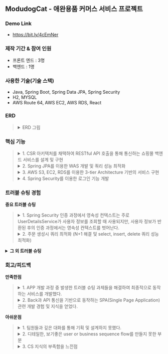 ## ModudogCat - 애완용품 커머스 서비스 프로젝트

### Demo Link
+ https://bit.ly/4cEmNer

### 제작 기간 & 참여 인원
+ 프론트 엔드 : 3명 
+ 백엔드 : 1명

### 사용한 기술(기술 스택)
+ Java, Spring Boot, Spring Data JPA, Spring Security
+ H2, MYSQL
+ AWS Route 64, AWS EC2, AWS RDS, React

### ERD
<blockquote>
<details>
  <summary>ERD 그림</summary>
  <p>
    <img src="https://github.com/steadykyu/modudogcat_refactoring/blob/main/sampleImage/ERD.png" alt="AWS 아키텍처">
  </p>
</details>
</blockquote>

### 핵심 기능
<blockquote>
<details>
  <summary>1. CSR 아키텍처를 채택하여 RESTful API 호출을 통해 통신하는 쇼핑몰 백엔드 서비스를 설계 및 구현</summary>
  <p> 
    <img src="https://github.com/steadykyu/modudogcat_refactoring/blob/main/sampleImage/studySample/csr.png" alt="CSR 아키텍처">
  </p>
  <p>
    대부분의 도메인들은 RESTful 설계에 따라 <a href = "https://github.com/steadykyu/modudogcat_refactoring/blob/1ef06b737589db917ec4ff77ddb10bbda566d15d/src/main/java/com/k5/modudogcat/domain/product/controller/ProductController.java#L28-L65">
    Product Controller</a> 의 URL 형식에 맞추어 CRUD의 구현을 나타냅니다.
  </p>
  <p>
    다만 회원 도메인의 경우 로그인시 JWT 토큰을 이용해 개별 회원 리소스를 유추해낼 수 있고 회원의 PK를 보여주지 않는게 보안적으로 좋다고 생각했습니다. 그러므로 <a href = "https://github.com/steadykyu/modudogcat_refactoring/blob/1ef06b737589db917ec4ff77ddb10bbda566d15d/src/main/java/com/k5/modudogcat/domain/user/controller/UserController.java#L32-L75">
    회원 Controller</a> 의 URL로 CRUD를 구현했습니다.
  </p>

 ---
 
</details>

<details> 
  <summary>2. Spring JPA를 이용한 WAS 개발 및 쿼리 성능 최적화</summary>
  <p>
   <img src="https://github.com/steadykyu/modudogcat_refactoring/blob/main/sampleImage/studySample/JPA_architecture.png" alt="JPA 아키텍처">
  </p>
  <p>
    기본적으로 성능최적화를 위해 모든 Entity는 지연로딩으로 설정하는 방향으로 구현했습니다.        </p>
  <p>
    또한 Hibernate를 기반으로 만들어진 Spring JPA를 통해 ORM 프레임워크를 구현했습니다. 대부분의 기능은 Spring Data JPA의 쿼리메소드를 이용하여 쿼리를 매핑하여 실행시키도록 구현했습니다.
  <p>
    <strong>1) single select Paging query:</strong> 1:N의 Order와 OrderProduct를 사용하는 페이징 기능 과정 N+1 문제가 발생했었습니다. 해당 문제를 해결하고, 대용량 주문 또는 상품을 조회하더라도 시스템 장애가 발생하지 않도록 Batch Processing을 구현했습니다. 
  </p>
  <p>
     <a href = https://github.com/steadykyu/modudogcat_refactoring/blob/cb9746bb7f0c301a038000eb4ce9e100cc6fbbee/src/main/java/com/k5/modudogcat/domain/order/entity/Order.java#L40-L42>Order의 OrderProduct엔티티</a> 는 페이징 크기에 맞게 12개의 배치로 지정해 두었습니다.
  <p>
  <p>
    Order:OrderProduct 그리고 OrderProduct:Product는 1:N, N:1 이므로 <a href = https://github.com/steadykyu/modudogcat_refactoring/blob/cb9746bb7f0c301a038000eb4ce9e100cc6fbbee/src/main/java/com/k5/modudogcat/domain/product/entity/Product.java#L17-L23>Product 엔티티</a> 또한 배치를 지정했습니다. 
  </p>  
    <strong>2) bulk delete query:</strong> Order 생성시, User가 가진 장바구니는 비워져야합니다. 장바구니는 임시데이터이므로, 크지 않다고 생각했기에 bulk 연산으로 한번에 제거했습니다.
  </p>
  <p>
    <a href = https://github.com/steadykyu/modudogcat_refactoring/blob/cb9746bb7f0c301a038000eb4ce9e100cc6fbbee/src/main/java/com/k5/modudogcat/domain/cart/repository/CartProductRepository.java#L18-L20> CartProductRepository</a> 에서 JPQL Query를 직접 생성하여 DB에 실행시킨 후, 영속성 컨텍스트를 초기화시켰습니다.
  </p>
  <p>
    <strong>3) single select fetch join query:</strong> 모든 엔티티들은 기본적으로 지연로딩을 통해 연관관계를 맺고 있습니다. 하지만 로그인 기능을 위해 User Entity를 사용할때, Role 권한이 필요합니다. 이를 위해 명시적으로 즉시 로딩 될수 있도록 <a href = https://github.com/steadykyu/modudogcat_refactoring/blob/cb9746bb7f0c301a038000eb4ce9e100cc6fbbee/src/main/java/com/k5/modudogcat/domain/user/repository/UserRepository.java#L14-L15>UserRepository</a> 와 같이 fetch join을 사용했습니다.
  </p>
  <p>
    <strong> 4) Batch insert query:</strong> JPA의 Hibernate는 기본적으로 single insert query로 데이터를 삽입합니다. 그러므로 만약 대용량 데이터이고 1:N 관계일때는 N+1개의 insert문을 사용해야하고 이는 성능상 좋지 않을 것이라 생각되었습니다.
  </p>
  <p>
    기존 엔티티 생성전략인 GenerationType.IDENTITY 을 유지하고, Batch Process를 구현하기 위해 <a href=https://github.com/steadykyu/modudogcat_refactoring/blob/cb9746bb7f0c301a038000eb4ce9e100cc6fbbee/src/main/java/com/k5/modudogcat/domain/order/repository/OrderProductRepositoryCustomImpl.java#L18-L45>OrderProductRepositoryCustomImpl</a> Spring Data JPA를 확장시키고, JDBC Template을 사용했습니다. 
  </p>

 ---
 
</details>

<details>
  <summary>3. AWS S3, EC2, RDS를 이용한 3-tier Architecture 기반의 서비스 구현</summary>
  <p>
    <img src="https://github.com/steadykyu/modudogcat_refactoring/blob/main/sampleImage/studySample/aws_architecture.png" alt="AWS 아키텍처">
  </p>

 ---
 
</details>

<details>
  <summary>4. Spring Security를 이용한 로그인 기능 개발</summary>

---

</details>

</blockquote>

### 트러블 슈팅 경험
**중요 트러블 슈팅** </br>
<blockquote>
<details>
 <summary>1. Spring Security 인증 과정에서 영속성 컨텍스트는 주로 UserDetailsService가 사용자 정보를 조회할 때 사용되지만, 사용자 정보가 반환된 후의 인증 과정에서는 영속성 컨텍스트를 벗어난다.</summary> <br>
	
 <strong>이슈 정의</strong>
 
 <blockquote>
 회원(USER)의 조회 쿼리에서 ROLE 정보가 조회되지 않게 하고 싶었다. 그래서 권한 정보(Role)을 Lazy Loading으로 설정했는데, 로그인 기능에서LazyinitializationException 이 발생한다.
 </blockquote>
 
 <strong>사실 수집</strong>

 <blockquote>
 <details>
 <summary>User 엔티티</summary>
 
```java
package com.k5.modudogcat.domain.user.entity;

@Entity(name = "user_table")
@AllArgsConstructor
@NoArgsConstructor
@Setter
@Getter
public class User extends Auditable {
    @Id
    @GeneratedValue(strategy = GenerationType.IDENTITY)
    private Long userId;
    ...
    @ElementCollection(fetch = FetchType.EAGER) // 로그인을 위해 Eager
    private List<String> roles = new ArrayList<>();
    	 
 ```
User 와 Role 엔티티는 1:N의 관계이다. 따로 엔티티 전용 클래스를 생성하지 않고 위처럼     @ElementCollection 애노테이션을 활용하였다.
 </details>
 
 <details>
 <summary>로그인 기능시 에러 로그</summary>

 ```java
org.hibernate.LazyInitializationException: failed to lazily initialize a collection of role: com.k5.modudogcat.domain.user.entity.User.roles, could not initialize proxy - no Session
	at org.hibernate.collection.internal.AbstractPersistentCollection.throwLazyInitializationException(AbstractPersistentCollection.java:614) ~[hibernate-core-5.6.15.Final.jar:5.6.15.Final]
	at org.hibernate.collection.internal.AbstractPersistentCollection.withTemporarySessionIfNeeded(AbstractPersistentCollection.java:218) ~[hibernate-core-5.6.15.Final.jar:5.6.15.Final]
	at org.hibernate.collection.internal.AbstractPersistentCollection.initialize(AbstractPersistentCollection.java:591) ~[hibernate-core-5.6.15.Final.jar:5.6.15.Final]
	at org.hibernate.collection.internal.AbstractPersistentCollection.read(AbstractPersistentCollection.java:149) ~[hibernate-core-5.6.15.Final.jar:5.6.15.Final]
	at org.hibernate.collection.internal.PersistentBag.iterator(PersistentBag.java:387) ~[hibernate-core-5.6.15.Final.jar:5.6.15.Final]
	at java.base/java.util.Spliterators$IteratorSpliterator.estimateSize(Spliterators.java:1821) ~[na:na]
	at java.base/java.util.Spliterator.getExactSizeIfKnown(Spliterator.java:408) ~[na:na]
	at java.base/java.util.stream.AbstractPipeline.copyInto(AbstractPipeline.java:483) ~[na:na]
	at java.base/java.util.stream.AbstractPipeline.wrapAndCopyInto(AbstractPipeline.java:474) ~[na:na]
	at java.base/java.util.stream.ReduceOps$ReduceOp.evaluateSequential(ReduceOps.java:913) ~[na:na]
	at java.base/java.util.stream.AbstractPipeline.evaluate(AbstractPipeline.java:234) ~[na:na]
	at java.base/java.util.stream.ReferencePipeline.collect(ReferencePipeline.java:578) ~[na:na]
	at com.k5.modudogcat.security.util.CustomAuthorityUtils.createAuthorities(CustomAuthorityUtils.java:26) ~[main/:na]
	at com.k5.modudogcat.security.userdetails.UserDetailsServiceImpl$UserDetailsImpl.getAuthorities(UserDetailsServiceImpl.java:41) ~[main/:na]
 ```
 </details>
</blockquote>

 <strong>원인 추론</strong>
 <blockquote>
 <details>
	 <summary>UserDetailService 와 UserDetail은 영속성 컨테이너의 범위에 속하지 않을 수 있다.</summary>

`UserDetailsService`

```java
@RequiredArgsConstructor
@Component
public class UserDetailsServiceImpl implements UserDetailsService {
    private final UserService userService;
    private final CustomAuthorityUtils customAuthorityUtils;
    
    @Override
    public UserDetails loadUserByUsername(String username) throws UsernameNotFoundException {
        User verifiedUserByLoginId = userService.findVerifiedUserByLoginId(username);

        return new UserDetailsImpl(verifiedUserByLoginId);
    }
```
`UserDetailsService`는 User엔티티의 정보를 받아온 후, 검증에 사용될 `UserDetails` 를 생성하기 위한 인터페이스이다.

위 과정은`UserDetailsServiceImpl.loadUserByUsername()` 구현체의 메서드를 통해 일어나며, 

생성된 `UserDetailsImpl` 는 Security framework에 따라 로그인 기능을 동작하는 과정에서 User 정보와 권한 정보(Role) 를 사용한다.

현재까지 생성된 `UserDetailsImpl`에 User의 정보가 들어가는데 이때 권한 정보(Role)는 지연로딩이므로 들어가지 않는다. 일반적으로 생각했을때, 이후 검증 단계에서 User의 Role을 사용하면 지연로딩이 동작하여 Role 조회쿼리가 동작할 것이라고 생각할 수 있다.

<img src="https://github.com/steadykyu/modudogcat_refactoring/blob/main/sampleImage/studySample/security_userDetails.png" alt="userDetail 생성과정">

하지만 보통 `UserDetailsImpl` 생성 이후, 데이터베이스와의 상호작용이 없으므로 위 그림의 `(7)` 이후로는 영속성 컨텍스트의 범위에서 제외되고 그렇기 때문에 지연로딩(Lazy loading)이 동작하지 않아 Role 정보를 가져올 수 없게 된다. 그 결과로 `LazyinitializationException`이 발생하는 것이다.

 </details>
 </blockquote>
 
 <strong>조치 방안 검토</strong>

 <blockquote>
 <details>
	 <summary>UserDetailImpl 생성 과정에 fetch join을 통해 ROLE 정보를 넣어주자.</summary>

  핵심적으로 영속성 컨테이너의 범위에 있는  `loadUserByUsername()`에서 User 정보를 가져오는 `verifiedUserByLoginId` 에서 Fetch join을 통해 Role 정보가 담기도록 쿼리가 동작하도록 만들면 된다.

`loadUserByUsername`

```java
    @Override
    public UserDetails loadUserByUsername(String username) throws UsernameNotFoundException {
        User verifiedUserByLoginId = userService.findVerifiedUserByLoginId(username);

        return new UserDetailsImpl(verifiedUserByLoginId);
    }
```

`userService.findVerifiedUserByLoginId()`

```java
    public User findVerifiedUserByLoginId(String loginId){
        User findUser = userRepository.findByLoginId(loginId)
                .orElseThrow(() -> {
                    throw new BusinessLogicException(ExceptionCode.USER_NOT_FOUND);
                });

        verifiedActiveUser(findUser);
        return findUser;
    }
```
Repository 계층의 findByLoginId()를 호출한다.

`UserRepository.findByLoginId()`

```java
public interface UserRepository extends JpaRepository<User, Long> {
//    Optional<User> findByLoginId(String LoginId);
    
    @Query("select u from user_table u join fetch u.roles where u.loginId = :loginId")
    Optional<User> findByLoginId(@Param("loginId") String LoginId);
```
이전에는 Spring data JPA를 통해 쿼리메소드를 통해 자동으로 쿼리를 생성하고 있었다.

하지만 이제 fetch Join을 통해 명시적으로 권한 정보를 조회시켰다.

 </details>
 </blockquote>

 <strong>결과 관찰</strong>

 <blockquote>
 <details>
	 <summary>로그인 기능시 쿼리 로그</summary>
	 
```java
    select
        user0_.user_id as user_id1_11_,
        user0_.created_at as created_2_11_,
        user0_.modified_at as modified3_11_,
        user0_.address as address4_11_,
        user0_.admin_id as admin_i10_11_,
        user0_.email as email5_11_,
        user0_.login_id as login_id6_11_,
        user0_.name as name7_11_,
        user0_.password as password8_11_,
        user0_.seller_id as seller_11_11_,
        user0_.user_status as user_sta9_11_,
        roles1_.user_table_user_id as user_tab1_12_0__,
        roles1_.roles as roles2_12_0__ 
    from
        user_table user0_ 
    inner join
        user_table_roles roles1_ 
            on user0_.user_id=roles1_.user_table_user_id 
    where
        user0_.login_id=?
```
 </details>
 </blockquote>

 ---
 	
</details>

<details>
	<summary>2. 주문 생성시 쿼리 최적화 (N+1 해결 및 select, insert, delete 쿼리 성능 최적화)</summary> <br>
	
 <strong>이슈 정의</strong>

 <blockquote>
 여러 도메인(User, Product등)이 섞인 주문(Order) 생성을 하는 과정에서 예상보다 많은 쿼리들이 발생하여 성능 최적화의 필요성을 느꼈다.
 </blockquote>
 
 <strong>사실 수집</strong>

 <blockquote>

  <blockquote>

  <strong>주문 생성 기본 로직</strong>

 <details>
	 <summary>주문 생성 메서드</summary>

```java
public Order createOrder(Order order){
        // 영속성 회원 엔티티 넣어주기
        User findUser = userService.findVerifiedUserIncludeCart(order.getUser().getUserId());
        order.setUserAddOrder(findUser);
        
        // 장바구니 비워주기
        emptyCart(findUser.getCart());

        // 요청된 주문속의 상품정보를 통해 Order 엔티티 생성하기
        List<OrderProduct> orderProducts = order.getOrderProductList().stream()
                .map(orderProduct -> {
                    Product findProduct = productService.findProduct(orderProduct.getProduct().getProductId());
                    orderProduct.setProduct(findProduct);
                    return orderProduct;
                })
                .collect(Collectors.toList());
        
        order.setOrderProductList(orderProducts);

				// 재고 감소시키기
        stockMinusCount(order);
        
        Order savedOrder = orderRepository.save(order);
        return savedOrder;
    }
```
 </details>

 <details>
	 <summary>Order 관련 엔티티 소스 코드</summary> <br>

  <details>
	  <summary>USER</summary>
	  
```java
@Entity(name = "user_table")
@AllArgsConstructor
@NoArgsConstructor
@Setter
@Getter
public class User extends Auditable {
    @Id
    @GeneratedValue(strategy = GenerationType.IDENTITY)
    private Long userId;
    @Column(length = 20, nullable = false, unique = true)
    private String loginId;
    @Column(length = 20, nullable = false)
    private String name;
    @Column(nullable = false)
    private String password;
    @Column(nullable = false)
    private String email;
    @Column(nullable = false)
    private String address;
    @Enumerated(value = EnumType.STRING)
    private UserStatus userStatus = UserStatus.USER_ACTIVE;
    @ElementCollection(fetch = FetchType.LAZY)
    private List<String> roles = new ArrayList<>();
    @OneToMany(mappedBy = "user", cascade = CascadeType.REMOVE)
    private List<Order> orderList;
    @OneToOne(fetch = FetchType.LAZY)
    @JoinColumn(name = "seller_id")
    private Seller seller;
    @OneToOne(fetch = FetchType.LAZY, cascade = CascadeType.PERSIST)
    @JoinColumn(name = "admin_id")
    private Admin admin;
    @OneToMany(fetch = FetchType.LAZY, mappedBy = "user", cascade = {CascadeType.PERSIST, CascadeType.REMOVE})
    private List<Cart> cart = new ArrayList<>();
    
    public enum UserStatus {
        USER_ACTIVE("활동중"),
        USER_SLEEP("휴면계정"),
        USER_DELETE("삭제된계정");
        @Getter
        private final String status;
        UserStatus(String status){
            this.status = status;
        }
    }

    /**
     * DTO 교환을 위한 생성자
     */
    public User(String loginId, String name, String password, String email, String address) {
        this.loginId = loginId;
        this.name = name;
        this.password = password;
        this.email = email;
        this.address = address;
    }

    /**
     * 연관관계 편의 메서드
     */
    public void addCart(Cart cart){
        this.cart.add(cart);
        cart.setUser(this);
    }

}
```
 </details>
 
 <details>
 <summary><b>Order</b></summary>

```java
@Entity(name = "order_table")
@AllArgsConstructor
@NoArgsConstructor
@Setter
@Getter
public class Order extends Auditable {
    @Id
    @GeneratedValue(strategy = GenerationType.IDENTITY)
    private Long orderId;
    @ManyToOne
    @JoinColumn(name = "user_id")
    private User user;
    @Column(length = 20, nullable = false)
    private String receiver;
    @Column(length = 20, nullable = false)
    private String phone;
    @Column(nullable = false)
    private String receivingAddress;
    private Long totalPrice;
    @Enumerated(value = EnumType.STRING)
    private PayMethod payMethod = PayMethod.NO_BANK_BOOK;
    @Enumerated(value = EnumType.STRING)
    private OrderStatus orderStatus = OrderStatus.ORDER_ACTIVE;
    @OneToMany(mappedBy = "order", cascade = {CascadeType.PERSIST, CascadeType.REMOVE})
    private List<OrderProduct> orderProductList = new ArrayList<>();

    public enum PayMethod{
        NO_BANK_BOOK("무통장");

        @Getter
        private final String status;
        PayMethod(String status){
            this.status = status;
        }
    }
    public enum OrderStatus{
        ORDER_ACTIVE("활성화주문"),
        ORDER_DELETE("삭제된주문");
        @Getter
        private final String status;
        OrderStatus(String status){
            this.status = status;
        }
    }
}
```
 </details>

 <details>
	 <summary>OrderProduct</summary>
	 
```java
@Entity
@AllArgsConstructor
@NoArgsConstructor
@Getter
@Setter
public class OrderProduct extends Auditable {
    @Id
    @GeneratedValue(strategy = GenerationType.IDENTITY)
    private Long orderProductId;
    @ManyToOne
    @JoinColumn(name = "order_id")
    private Order order;
    @ManyToOne
    @JoinColumn(name = "product_id")
    private Product product;
    private Long productCount = 1L;
    @Column(nullable = true)
    private String parcelNumber;
    @Enumerated(value = EnumType.STRING)
    private OrderProductStatus orderProductStatus = OrderProductStatus.ORDER_PAY_STANDBY;

    public enum OrderProductStatus{
        ORDER_PAY_STANDBY("결제대기"),
        ORDER_PAY_FINISH("결제완료"),
        DELIVERY_PREPARE("베송 준비 중"),
        DELIVERY_ING("배송 중"),
        DELIVERY_COMPLETE("배송 완료");
        @Getter
        private final String status;
        OrderProductStatus(String status){
            this.status = status;
        }
    }
}
```
 </details>

 <details>
	 <summary>Product</summary>
	 
```java
@Entity
@AllArgsConstructor
@NoArgsConstructor
@Setter
@Getter
public class Product extends Auditable {
    @Id
    @GeneratedValue(strategy = GenerationType.IDENTITY)
    private Long productId;
    // todo: seller와 연관관계 매핑
    private String name;
    @Lob
    private byte[] thumbnailImage;
    private String thumbnailImageType;
    @OneToMany(mappedBy = "product", fetch = FetchType.LAZY, cascade = {CascadeType.PERSIST, CascadeType.REMOVE})
    private List<ProductDetailImage> productDetailImages = new ArrayList<>();
    @Lob
    private String productDetail;
    private Long price;
    private Long stock;
    @Enumerated(value = EnumType.STRING)
    private ProductStatus productStatus = ProductStatus.PRODUCT_ACTIVE;
    @OneToMany(mappedBy = "product", cascade = {CascadeType.PERSIST, CascadeType.REMOVE})
    private List<OrderProduct> orderProductList = new ArrayList<>();
    @ManyToOne(fetch = FetchType.LAZY)
    @JoinColumn(name = "seller_id")
    private Seller seller;
    public enum ProductStatus {
        PRODUCT_ACTIVE("판매중"),
        PRODUCT_SOLD_OUT("품절"),
        PRODUCT_DELETE("삭제된상품");
        @Getter
        private String status;
        ProductStatus(String status){
            this.status = status;
        }
    }

    public void addProductDetailImages(ProductDetailImage pdi){
        this.productDetailImages.add(pdi);
        if(pdi != null){
            pdi.setProduct(this);
        }
    }
}
```
 </details>
   
 </details>

User는 여러 종류의 Product들을 골라 장바구니에 담는다. 장바구니(Cart)에 담은 각 상품들은 개수를 지정하여 Order를 생성할 수 있다. 이 과정에서 Order 속 Product의 주문량 만큼 Product의 재고량이 빠진다.
  
 </blockquote>

<blockquote>

<strong> 주문 생성 과정중 비즈니스 로직과 쿼리최적화를 고려했을때 아래 5가지의 이슈가 존재 </strong>

아래 소스코드를 살펴보면 주문 생성시 여러 엔티티가 연관되어 있기는 하지만, 예상보다 많은 쿼리가 발생한다.

 <details>
	 <summary>Problem (1) 회원, 장바구니, 장바구니 속 세부 상품 쿼리가 따로따로 조회되고 있다.</summary> <br>

```java
select
        user0_.user_id as user_id1_11_0_,
        user0_.created_at as created_2_11_0_,
        user0_.modified_at as modified3_11_0_,
        user0_.address as address4_11_0_,
        user0_.admin_id as admin_i10_11_0_,
        user0_.email as email5_11_0_,
        user0_.login_id as login_id6_11_0_,
        user0_.name as name7_11_0_,
        user0_.password as password8_11_0_,
        user0_.seller_id as seller_11_11_0_,
        user0_.user_status as user_sta9_11_0_ 
    from
        user_table user0_ 
    where
        user0_.user_id=?
2024-04-10 14:11:40.703 DEBUG 9972 --- [nio-8080-exec-5] org.hibernate.SQL                        : 
    select
        cart0_.cart_id as cart_id1_2_,
        cart0_.user_id as user_id2_2_ 
    from
        cart cart0_ 
    left outer join
        user_table user1_ 
            on cart0_.user_id=user1_.user_id 
    where
        user1_.user_id=?
2024-04-10 14:11:40.714 DEBUG 9972 --- [nio-8080-exec-5] org.hibernate.SQL                        : 
    select
        cartproduc0_.cart_product_id as cart_pro1_3_,
        cartproduc0_.cart_id as cart_id3_3_,
        cartproduc0_.product_id as product_4_3_,
        cartproduc0_.product_count as product_2_3_ 
    from
        cart_product cartproduc0_ 
    left outer join
        cart cart1_ 
            on cartproduc0_.cart_id=cart1_.cart_id 
    where
        cart1_.cart_id=?
```
 </details>

 <details>
	 <summary>Problem (2) 상품 개수만큼 상품을 조회하는 쿼리가 나온다.</summary> <br>

```java
select
        product0_.product_id as product_1_6_0_,
        product0_.created_at as created_2_6_0_,
        product0_.modified_at as modified3_6_0_,
        product0_.name as name4_6_0_,
        product0_.price as price5_6_0_,
        product0_.product_detail as product_6_6_0_,
        product0_.product_status as product_7_6_0_,
        product0_.seller_id as seller_11_6_0_,
        product0_.stock as stock8_6_0_,
        product0_.thumbnail_image as thumbnai9_6_0_,
        product0_.thumbnail_image_type as thumbna10_6_0_ 
    from
        product product0_ 
    where
        product0_.product_id=?
// 주문생성시 A상품을 N개 주문시 N번의 쿼리가 조회된다.
```
 </details>

 <details>
	 <summary>Problem (3) 상품의 개수만큼 Insert 쿼리가 발생함.</summary> <br>

```java
    insert 
    into
        order_product
        (created_at, modified_at, order_id, order_product_status, parcel_number, product_id, product_count) 
    values
        (?, ?, ?, ?, ?, ?, ?)
// 상품의 개수(P) 만큼 insert query가 발생
```
 </details>

 <details>
 <summary>Problem (4) 주문 속 상품 종류의 수만큼 재고 변경의 update문이 동작함</summary> <br>

```java
    update
        product 
    set
        modified_at=?,
        name=?,
        price=?,
        product_detail=?,
        product_status=?,
        seller_id=?,
        stock=?,
        thumbnail_image=?,
        thumbnail_image_type=? 
    where
        product_id=?
// 상품의 개수(K) 만큼 K개의 update 쿼리가 발생
```
 </details>

 <details>
	 <summary>Problem (5) 장바구니 delete쿼리가 장바구니 상세품목 개수만큼 나간다.</summary>

```java
    delete 
    from
        cart_product 
    where
        cart_product_id=?
// 장바구니 속 세부 상품 종류의 수만큼 delete쿼리가 발생
```
 </details>

  </blockquote>
 
 </blockquote>
 
 <strong>원인 추론</strong>
 
 <blockquote>

  <blockquote>
 <strong>Problem (1) : 주문 생성 로직 속의 회원, 장바구니, 세부품목은 1:N:N의 관계인데, 각각 Lazy Loading으로 설정되어 있다.</strong>
  </blockquote>

  <blockquote>
 <strong>Problem (2): N:1 의 관계인 Orderproduct(조인 테이블, N)에 해당하는 Product(1의 관계)를 단건 조회하는 과정에서 N+1 문제가 발생한다.</strong>

 <details>
 	<summary>주문 생성 로직 코드</summary>

```java
public Order createOrder(Order order){
        // 영속성 회원 엔티티 넣어주기
        User findUser = userService.findVerifiedUserIncludeCart(order.getUser().getUserId());
        order.setUserAddOrder(findUser);
        // 장바구니 비워주기
        emptyCart(findUser.getCart());

        // 주문 생성 코드
        List<OrderProduct> orderProducts = order.getOrderProductList().stream()
                .map(orderProduct -> {
//@@@@@@@@@@@@@@@@@@@@@@@@@ (1) Product를 단건 조회하는 findProduct 
                    Product findProduct = productService.findProduct(orderProduct.getProduct().getProductId());
                    orderProduct.setProduct(findProduct);
                    return orderProduct;
                })
                .collect(Collectors.toList());
       
        order.setOrderProductList(orderProducts);

        stockMinusCount(order);
        Order savedOrder = orderRepository.save(order);
        return savedOrder;
    }
```
(1) 위 메서드는 주문 속의 Product의 종류만큼 DB에 단건 조회 쿼리를 생성시킨다. 개발자가 명시적으로 N+1 문제가 일어나도록 설정해버린 코드인 것이다.
 </details>
  </blockquote>
  
 <blockquote>
<strong>Problem (3), (4), (5) : 영속성 컨테이너의 Dirty checking 으로 인한 중복 쿼리 발생</strong>

 Dirty checking으로 동작하는 영속성 컨테이너는 기본적으로 update, delete, insert를 단건으로 처리하므로  N개의 중복 쿼리가 발생한다.

(만약 Order에서 수백만개의 Product을 등록해서 저장한다고 가정했을때, 수백만개의 OrderProduct가 생성되어야한다. 이때 N관계의 OrderProduct를 저장하기 위해 수백만개의 단건 insert 쿼리가 동작할 것이고, 이는 성능 저하로 이어질 것이다.)

  </blockquote>

</blockquote>

 <strong>조치 방안 검토</strong>

<blockquote>

  <blockquote>
 
<strong>Problem (1) : fetch join을 활용하여 필요한 부분을 한번에 모두 조회해버린다.</strong>

 **`1:N` 의 `회원: 장바구니` 는  fetch join을 활용하여 1(회원)을 조회할때 N(장바구니종류)을 한번에 조회해버리자.** 그리고 장바구니세부품목(CartProduct)는 요청시 해당 정보가 제공되므로 조회 대상에서 제외한다. 
 
 이를 활용하면 현재는 미구현이지만, 회원이 여러 종류의 장바구니를 가지는 경우 모든 장바구니를 한번에 조회해올 수 있다. 
 
 <details>
	<summary>fetch join 소스코드</summary>

```java
public interface UserRepository extends JpaRepository<User, Long> {

    @Query("select u from User u join fetch u.cart where u.userId = :userId")
    Optional<User> findByIdIncludeCart(@Param("userId") Long userId);
```
 </details>

 <details>
	<summary>수정후 쿼리</summary>

```java
    select
        user0_.user_id as user_id1_12_0_,
        cart1_.cart_id as cart_id1_2_1_,
        user0_.created_at as created_2_12_0_,
        user0_.modified_at as modified3_12_0_,
        user0_.address as address4_12_0_,
        user0_.admin_id as admin_i10_12_0_,
        user0_.email as email5_12_0_,
        user0_.login_id as login_id6_12_0_,
        user0_.name as name7_12_0_,
        user0_.password as password8_12_0_,
        user0_.seller_id as seller_11_12_0_,
        user0_.user_status as user_sta9_12_0_,
        cart1_.user_id as user_id2_2_1_,
        cart1_.user_id as user_id2_2_0__,
        cart1_.cart_id as cart_id1_2_0__ 
    from
        user_table user0_ 
    inner join
        cart cart1_ 
            on user0_.user_id=cart1_.user_id 
    where
        user0_.user_id=?
```
 </details>

 </blockquote>

<blockquote>
	
<strong>Problem (2) : 쿼리메소드 IN 을 활용하여 요청한 주문 속의 Product를 모두 가져온다.</strong>

비즈니스 로직상, 요청메시지를 통해 주문 속의 여러 Product의 Id들을 알 수 있다. 그 Id들을 에 해당하는 Product를 in절을 통해 한번에 조회하고, OrderProduct에 적절히 매핑하고 Order를 생성해주자.

 <details>
	<summary>IN 절 쿼리가 생성되도록 수정</summary>

`createOrder()` 로직

```java
public Order createOrder(Order order){
        // 영속성 회원 엔티티 넣어주기
        User findUser = userService.findVerifiedUserIncludeCart(order.getUser().getUserId());
        order.setUserAddOrder(findUser);
        // 장바구니 비워주기
        emptyCart(findUser.getCart());

        // 주문 상품 생성을 위한 상품 조회
        List<Long> productIds = order.getOrderProductList().stream()
                .map(orderProduct -> orderProduct.getProduct().getProductId())
                .collect(Collectors.toList());
// @@@@@@@@(1) 메서드 변경
        List<Product> products = productService.findProductsIds(productIds);
        Map<Long, Product> productMap = products.stream()
                .collect(Collectors.toMap(Product::getProductId
                        , Function.identity()));
        // OrderProduct에 조회된 상품 정보 매핑
        for (OrderProduct orderProduct : order.getOrderProductList()) {
            Product product = productMap.get(orderProduct.getProduct().getProductId());
            if (product != null) {
                orderProduct.setProduct(product);
            }
        }

        stockMinusCount(order);
        Order savedOrder = orderRepository.save(order);
        return savedOrder;
    }
```

`productService.findProductsIds`

```java
    public List<Product> findProductsIds(List<Long> productIds){
        List<Product> productsByIdIn = productRepository.findProductsByProductIdIn(productIds);
        return productsByIdIn;
    } 
```

`productRepository.findProductsByProductIdIn`
:Spring Data JPA를 통해 IN 절을 활용하는 쿼리메서드 생성**

```java
public interface ProductRepository extends JpaRepository<Product, Long> {
    List<Product> findProductsByProductIdIn(List<Long> productIds);
}
```
 </details>

  </blockquote>

  <blockquote>

<strong>Problem (3), (4): N insert, update 부분을 JDBC Template의 batch Process로 처리한다.</strong>

기본적으로 Hibernate 기반의 JPA 기술들은(변경감지, Spring Data JPA) 단일 query로 처리 한다. 이를 막기위해 JPA 기술로 배치 프로세싱을 적용하는 것은 수많은 작업이 들어간다. 차라리 ORM 프레임워크를 조금 포기하더라도, DB에 batch query 를 직접 날리도록 지시하여 더 쉽게 쿼리 성능 최적화를 이룰 수 있었다.
(`(3)`,`(4)` 해결방안이 같으므로 여기서는 (3)의 해결 모습만 다루도록 한다.)

 <details>
	 <summary>insert 중복 쿼리 문제 해결</summary>

사실 주문 속 상품정도는 대용량 데이터라고 보기 힘들지만, 미래 대용량 데이터를 다룰 일이 있을 것 같아서 가정해보자. 해당 이슈는 JDBC Template이 사용가능한 커스텀 Repository를 생성함으로써 Batch insert를 가능하도록 만들었다.

 <details>
	 <summary>커스텀 Repository 를 통한 JDBC Templete 사용</summary>

`OrderProductRepositoryCustom` (커스텀 Repository interface)

```java
package com.k5.modudogcat.domain.order.repository;

import com.k5.modudogcat.domain.order.entity.OrderProduct;

import java.util.List;

public interface OrderProductRepositoryCustom {
    public List<OrderProduct> batchSaveOrderProducts(List<OrderProduct> orderProducts, Long orderId);
}
```

커스텀 Repository 구현체

```java
@RequiredArgsConstructor
public class OrderProductRepositoryCustomImpl implements OrderProductRepositoryCustom {
    private final JdbcTemplate jdbcTemplate;

    public List<OrderProduct> batchSaveOrderProducts(List<OrderProduct> orderProducts, Long orderId) {
        // Identity 전략 - pk 제외
        // 나머지 전략시 - pk 포함
        String sql = "INSERT INTO order_product (order_product_status, parcel_number, product_count, order_id, product_id, created_at, modified_at)" +
                " VALUES (?, ?, ?, ?, ? ,? ,?)";
        this.jdbcTemplate.batchUpdate(sql, new BatchPreparedStatementSetter() {
            public void setValues(PreparedStatement ps, int i) throws SQLException {
                // i번째 객체를 가져온 후, DB에 삽입한다.
                OrderProduct orderProduct = orderProducts.get(i);
                ps.setString(1, orderProduct.getOrderProductStatus().name());
                ps.setString(2, orderProduct.getParcelNumber());
                ps.setLong(3, orderProduct.getProductCount());
                ps.setLong(4, orderId);
                ps.setLong(5, orderProduct.getProduct().getProductId());
                Timestamp timestamp = new Timestamp(System.currentTimeMillis());
                ps.setTimestamp(6, timestamp);
                ps.setTimestamp(7, timestamp);

                orderProduct.setCreatedAt(LocalDateTime.now());
                orderProduct.setModifiedAt(LocalDateTime.now());
            }

            public int getBatchSize() {
                return orderProducts.size();
            }
        });

        return orderProducts;
    }
}

```

`OrderProductRepository`-확장 완료

```java
public interface OrderProductRepository extends JpaRepository<OrderProduct, Long> , OrderProductRepositoryCustom{
    Page<OrderProduct> findByProductSellerSellerId(Long sellerId, Pageable pageable);
}
```
Spring Data JPA 와 OrderProductRepositoryCustomImpl 메서드 사용이 가능

 </details>

 <details>
	 <summary>커스텀 레포지토리 사용 및 Order 수정</summary>

```java
public Order createOrder(Order order){
        //... 주문 생성 로직

        // @@@@@@@@@@@@(1)JDBC 저장 방식
        List<OrderProduct> orderProducts = orderProductRepository.batchSaveOrderProducts(order.getOrderProductList(), savedOrder.getOrderId());
        savedOrder.setOrderProductList(orderProducts);
        return savedOrder;
    }
```
영속성 컨텍스트의 관리를 받도록 JPA로 Order를 저장후, OrderId를 가져온다. 해당 id를 이용하여 JDBC Templates의 Batch insert 쿼리를 생성시킨다.
 
`OrderProduct`

```java
  @OneToMany(mappedBy = "order", cascade = {CascadeType.REMOVE}, orphanRemoval = true)
  @BatchSize(size = 12)
  private List<OrderProduct> orderProductList = new ArrayList<>();
```
Order 저장시, JPA로 인해 OrderProduct가 저장되지 않도록 Cascade.Persist를 제거시켰다.

 </details>

 <details>
	 <summary>수정 후, 결과 쿼리</summary>

JPA 에서 동작하지 않기에 중복된 단건 쿼리를 출력하지 않는다. 대신 배치 처리를 통해 아래의 방식으로 쿼리가 동작한다.

```java
INSERT INTO table1 (col1, col2) VALUES
(val11, val12),
(val21, val22),
(val31, val32);
```
 </details>
 
 </details>

  </blockquote>

  <blockquote>
<strong>Problem (5) : 일괄 처리로 되는 경우, batch process 대신 @Modifying 의 bulk 연산으로 처리한다.</strong>

비즈니스 로직상 주문 상품시 회원이 가진 장바구니의 장바구니 세부품목을 초기화해야한다. 

`Problem(1)`에서 회원과 장바구니를 fetch join으로 조회했으므로, 우리는 회원이 가진 장바구니들을 알 수 있고, 그 장바구니들의 ID를 이용할 수 있다. 

`Problem(3)`의 insert의 경우, 어느 정보들을 넣어주어야하는지 알 수 없었지만 delete 경우는 삭제 적용 대상을 알 수 있고, 삭제라는 일괄적으로 같은 연산을 적용한다. 이런 경우, 굳이 JDBC를 쓰기보다는 JPA의 bulk 연산을 통해 일괄 처리가 가능하다.

 <details>
	<summary>bulk 연산을 Repository에 추가후 적용</summary>

`cartProductRepository.deleteAllByCartIds()`
:@Modifying을 통해 bulk delete 처리를 해주었다.

```java
@Modifying(clearAutomatically = true) // em.clear()
@Query("delete CartProduct cp where cp.cart.cartId in :cartIds")
void deleteAllByCartIds(@Param("cartIds") List<Long> cartIds);
```

`CartService.removeCartProductsByCarts()`
```java
public void removeCartProductsByCarts(List<Cart> carts){
        List<Long> cartIds = carts.stream()
                .map(cart -> cart.getCartId())
                .collect(Collectors.toList());
//@@@@(1)        cartProductRepository.deleteAllByCartCartIdIn(cartIds);
        cartProductRepository.deleteAllByCartIds(cartIds);
    }
```
(1) 쿼리메소드가 아닌 bulk 연산의 메소드를 적용시킨다.

 </details>
   
   <blockquote>
 
   </blockquote>
 
</details>

</blockquote>

<details>
<summary><b>그 외 트러블 슈팅</b></summary><br>

<blockquote>
	
<details>
  <summary>1. Update 기능 리팩토링하기(merge 방식 → DirtyChecking 방식) </summary> <br>
  <strong>문제정의</strong>

  <blockquote>
	  
  이전 수정 기능의 코드들을 살펴보겠습니다.
  
  ```java
    @Transactional
    public User updateUser(User user){
        Long userId = user.getUserId();
        User findUser = findVerifiedUserById(userId);

        Optional.ofNullable(user.getPassword())
                .ifPresent(newPassword -> findUser.setPassword(passwordEncoder.encode(newPassword)));
        Optional.ofNullable(user.getAddress())
                .ifPresent(newAddress -> findUser.setAddress(newAddress));
        Optional.ofNullable(user.getEmail())
                .ifPresent(newEmail -> findUser.setEmail(newEmail));

        return userRepository.save(findUser); //---------------- (1)
    }
  ```

  (1): 디버그를 찍어보면 JpaRepository의 구현체인 SimpleJpaRepository의 save()를 사용한다. 이 방식은 merge() 인 병합의 방식을 사용하는데, 이는 병합에 사용하는 엔티티 객체의 모든 필드를 가져와서
  병합을 시도하므로, 만약 수정되려는 해당 객체의 일부 필드에 null이 존재하는 경우 수정전 필드의 값을 null로 수정할 수 있습니다. 즉 필드 누락의 가능성이 존재합니다.

  </blockquote>

  <strong>제안하는 방안</strong>

  <blockquote>
  
병합보다 JPA에서 권장하는 변경 감지 방식을 이용하면 수정하지 않는 엔티티 필드값은 유지하고, 수정된 필드의 값만 변경하여 update 쿼리를 날리도록 동작한다.
  - 필드 누락 가능성 감소
  - 효율적인 SQL 생성
  - 데이터베이스 통신 최소화
  - 캐시 이점 활용

</blockquote>

  <strong> 문제 해결</strong>

<blockquote>
  
  ```java
    @Transactional
    public User updateUser(User user){
        Long userId = user.getUserId();
        User findUser = findVerifiedUserById(userId);

        Optional.ofNullable(user.getPassword())
                .ifPresent(newPassword -> findUser.setPassword(passwordEncoder.encode(newPassword)));
        Optional.ofNullable(user.getAddress())
                .ifPresent(newAddress -> findUser.setAddress(newAddress));
        Optional.ofNullable(user.getEmail())
                .ifPresent(newEmail -> findUser.setEmail(newEmail));

        //        return userRepository.save(findUser);
        return findUser; 
    }
  ```
  JPA가 권장하는 변경감지로 동작하도록 명시적으로 save()를 사용하지 않고, 엔티티를 그대로 반환했다. 이제 엔티티는 캐시에 저장된 수정 전의 엔티티와 비교하여 변경감지의 대상이 되어 수정된 필드의 값만 변경시킨 적절한 update 쿼리를 날려준다.

</blockquote>
  
<strong>결과 관찰</strong>

<blockquote>
	
```java
Hibernate: 
    update
        user_table 
    set
        modified_at=?,
        address=?,
        admin_id=?,
        email=?,
        login_id=?,
        name=?,
        password=?,
        seller_id=?,
        user_status=? 
    where
        user_id=?
```

---

</blockquote>

</details>

<details>
  <summary>2. 페이징시 AWS 서버 프리징 이슈 - 물리적 해결 </summary> <br>
	
  <strong>이슈 정의</strong>

  <blockquote>
  
프로젝트의 홈페이지는 전체상품을 페이징하여 가져오는 작업이다. 해당 작업시 CPU를 비정상적으로 사용하는 모습을 발견했다. CPU가 비정상적으로 사용되면서, AWS 무료 크레딧이 모두 소진되어 서버가 다운되는 현상이 일어났다.

 </blockquote>

  <strong>원인 추론</strong>

  <blockquote>
AWS 프리티어에서 제공하는 t2.micro(CPU)는 CPU 크레딧이 라는 개념이 존재한다. 해당 baseline 이라는 허용하는 사용치를 초과해서 사용하면 CPU 성능 제공을 멈춘다. 이러한 이유로 서버가 멈추는 것임을 알았다.
  </blockquote>

  <strong>조치 방안 검토</strong>

  <blockquote>
  
  (1) 방안: swap 메모리로 RAM 성능을 끌어올리자.
  취준생 신분으로 돈으로 리소스를 늘릴 수는 없어서, SWAP메모리를 통해 EC2의 HDD 리소스를 일부 RAM으로 활용하는 전략을 택했다.
  
  <img src="https://github.com/steadykyu/modudogcat_refactoring/blob/main/sampleImage/studySample/swap메모리적용후_CPU사용율.png" alt="swap 메모리후 CPU">
  
  페이지네이션 CPU 사용률이 올라가는 모습을 볼 수 있는데, CPU 사용량이 8퍼센트 정도로 서버가 터질정도로 문제가 되지 않는 모습을 볼 수 있다.

  - 19:00 : 여러 User들의 요청을 페이지네이션

  </blockquote>
  
  <strong>결과 관찰</strong>

  <blockquote>
  
결과적으로 이제 서버가 터지지 않고 Spring 프로젝트를 빌드할 수 있고, 페이지네이션에도 문제가 발생하지 않았다.

---

  </blockquote>

</details>

<details>
  <summary>3. 페이징시 AWS 프리징 이슈 해결 - select query 성능 최적화 하기</summary> <br>
	
  <strong>이슈 정의</strong>

  <blockquote>
  홈페이지가 열릴때는 여러 Product 를 조회하도록 페이지네이션 기능이 동작한다. 그런데 해당 페이지를 열때 많은 시간이 걸리는 것을 발견했다.
  </blockquote>
  
  <strong>사실 수집 및 원인 추론</strong>
  
  <blockquote>
  
이전 해당 코드를 작성한 백엔드 개발자와의 소통 부족으로 적절하지 않은 정보들이 응답메시지와 로그에 담기고 있었다. 

  <blockquote>
<strong>문제 1) 페이지마다 같은 내용의 중복 쿼리 내용의 로그가 발생하여 성능을 망가트리고 있다.</strong>
  
  <details>
  <summary>문제1 로그</summary>
    
  ```java
        select
        product0_.product_id as product_1_6_,
        product0_.created_at as created_2_6_,
        product0_.modified_at as modified3_6_,
        product0_.name as name4_6_,
        product0_.price as price5_6_,
        product0_.product_detail as product_6_6_,
        product0_.product_status as product_7_6_,
        product0_.seller_id as seller_11_6_,
        product0_.stock as stock8_6_,
        product0_.thumbnail_image as thumbnai9_6_,
        product0_.thumbnail_image_type as thumbna10_6_
    from
        product product0_
    where
        product0_.product_status not like ? escape ?
    order by
        product0_.created_at desc limit ?,
        ?
[Hibernate]
    select
        product0_.product_id as product_1_6_,
        product0_.created_at as created_2_6_,
        product0_.modified_at as modified3_6_,
        product0_.name as name4_6_,
        product0_.price as price5_6_,
        product0_.product_detail as product_6_6_,
        product0_.product_status as product_7_6_,
        product0_.seller_id as seller_11_6_,
        product0_.stock as stock8_6_,
        product0_.thumbnail_image as thumbnai9_6_,
        product0_.thumbnail_image_type as thumbna10_6_
    from
        product product0_
    where
        product0_.product_status not like ? escape ?
    order by
        product0_.created_at desc limit ?,
        ?
  ```
  </details>
  </blockquote>

  <blockquote>
<strong>문제 2) 기능에 필요없는 연관관계의 엔티티를 조회하며 성능을 망가트리고 있다.</strong>
  <details>
  <summary>문제2 로그</summary>
  ```java
  select
        seller0_.seller_id as seller_i1_10_0_,
        seller0_.created_at as created_2_10_0_,
        seller0_.modified_at as modified3_10_0_,
        seller0_.account_number as account_4_10_0_,
        seller0_.address as address5_10_0_,
        seller0_.bank_name as bank_nam6_10_0_,
        seller0_.email as email7_10_0_,
        seller0_.login_id as login_id8_10_0_,
        seller0_.name as name9_10_0_,
        seller0_.password as passwor10_10_0_,
        seller0_.phone as phone11_10_0_,
        seller0_.registration_number as registr12_10_0_,
        seller0_.seller_status as seller_13_10_0_,
        user1_.user_id as user_id1_11_1_,
        user1_.created_at as created_2_11_1_,
        user1_.modified_at as modified3_11_1_,
        user1_.address as address4_11_1_,
        user1_.admin_id as admin_i10_11_1_,
        user1_.email as email5_11_1_,
        user1_.login_id as login_id6_11_1_,
        user1_.name as name7_11_1_,
        user1_.password as password8_11_1_,
        user1_.seller_id as seller_11_11_1_,
        user1_.user_status as user_sta9_11_1_,
        roles2_.user_table_user_id as user_tab1_12_2_,
        roles2_.roles as roles2_12_2_
    from
        seller seller0_
    left outer join
        user_table user1_
            on seller0_.seller_id=user1_.seller_id
    left outer join
        user_table_roles roles2_
            on user1_.user_id=roles2_.user_table_user_id
    where
        seller0_.seller_id=?
[Hibernate]
    select
        seller0_.seller_id as seller_i1_10_0_,
        seller0_.created_at as created_2_10_0_,
        seller0_.modified_at as modified3_10_0_,
        seller0_.account_number as account_4_10_0_,
        seller0_.address as address5_10_0_,
        seller0_.bank_name as bank_nam6_10_0_,
        seller0_.email as email7_10_0_,
        seller0_.login_id as login_id8_10_0_,
        seller0_.name as name9_10_0_,
        seller0_.password as passwor10_10_0_,
        seller0_.phone as phone11_10_0_,
        seller0_.registration_number as registr12_10_0_,
        seller0_.seller_status as seller_13_10_0_,
        user1_.user_id as user_id1_11_1_,
        user1_.created_at as created_2_11_1_,
        user1_.modified_at as modified3_11_1_,
        user1_.address as address4_11_1_,
        user1_.admin_id as admin_i10_11_1_,
        user1_.email as email5_11_1_,
        user1_.login_id as login_id6_11_1_,
        user1_.name as name7_11_1_,
        user1_.password as password8_11_1_,
        user1_.seller_id as seller_11_11_1_,
        user1_.user_status as user_sta9_11_1_,
        roles2_.user_table_user_id as user_tab1_12_2_,
        roles2_.roles as roles2_12_2_
    from
        seller seller0_
    left outer join
        user_table user1_
            on seller0_.seller_id=user1_.seller_id
    left outer join
        user_table_roles roles2_
            on user1_.user_id=roles2_.user_table_user_id
    where
        seller0_.seller_id=?
2024-03-20 09:27:54.097 DEBUG 1188 --- [nio-8080-exec-9] org.hibernate.SQL                        :
    select
        cart0_.cart_id as cart_id1_2_1_,
        cart0_.user_id as user_id2_2_1_,
        user1_.user_id as user_id1_11_0_,
        user1_.created_at as created_2_11_0_,
        user1_.modified_at as modified3_11_0_,
        user1_.address as address4_11_0_,
        user1_.admin_id as admin_i10_11_0_,
        user1_.email as email5_11_0_,
        user1_.login_id as login_id6_11_0_,
        user1_.name as name7_11_0_,
        user1_.password as password8_11_0_,
        user1_.seller_id as seller_11_11_0_,
        user1_.user_status as user_sta9_11_0_,
        roles2_.user_table_user_id as user_tab1_12_3_,
        roles2_.roles as roles2_12_3_
    from
        cart cart0_
    left outer join
        user_table user1_
            on cart0_.user_id=user1_.user_id
    left outer join
        user_table_roles roles2_
            on user1_.user_id=roles2_.user_table_user_id
    where
        cart0_.user_id=?
[Hibernate]
    select
        cart0_.cart_id as cart_id1_2_1_,
        cart0_.user_id as user_id2_2_1_,
        user1_.user_id as user_id1_11_0_,
        user1_.created_at as created_2_11_0_,
        user1_.modified_at as modified3_11_0_,
        user1_.address as address4_11_0_,
        user1_.admin_id as admin_i10_11_0_,
        user1_.email as email5_11_0_,
        user1_.login_id as login_id6_11_0_,
        user1_.name as name7_11_0_,
        user1_.password as password8_11_0_,
        user1_.seller_id as seller_11_11_0_,
        user1_.user_status as user_sta9_11_0_,
        roles2_.user_table_user_id as user_tab1_12_3_,
        roles2_.roles as roles2_12_3_
    from
        cart cart0_
    left outer join
        user_table user1_
            on cart0_.user_id=user1_.user_id
    left outer join
        user_table_roles roles2_
            on user1_.user_id=roles2_.user_table_user_id
    where
        cart0_.user_id=?
  ```
  </details>
  Product를 페이지네이션 기능에는 Product의 필드 정보까지만 가져오면 된다. 그러나 Product와 연관관계가 존재하는 엔티티(판매자, 권한, 유저정보등)의 정보들도 조인을 통해 가져오고 있다.

  -> 연관관계 엔티티간의 CasCade, LazyLoading, EagerLoading을 조사하자.

  </blockquote>

<blockquote>
<strong>문제 3) 기능에 필요없는 연관관계의 엔티티를 조회하며 성능을 망가트리고 있다.</strong>
  <details>
    <summary>문제3 로그</summary>
    ```java
     select
        productdet0_.product_id as product_4_7_0_,
        productdet0_.detail_image_id as detail_i1_7_0_,
        productdet0_.detail_image_id as detail_i1_7_1_,
        productdet0_.image as image2_7_1_,
        productdet0_.product_id as product_4_7_1_,
        productdet0_.type as type3_7_1_
    from
        product_detail_image productdet0_
    where
        productdet0_.product_id=?
        
Size 만큼  N번 반복!!
...
    ```
  </details>
   홈페이지에는 Product의 썸네일 이미지만 조회하면 된다. 그러나 상품 속 디테일 이미지까지 조회하고 있으며, N+1 문제가 발생하고 있다.

  -> 연관관계 엔티티간의 CasCade, LazyLoading, EagerLoading을 조사하자.

</blockquote>

<blockquote>
<strong>문제4) 기능에 필요없는 연관관계의 엔티티를 조회하며 성능을 망가트리고 있다.</strong>

  <details>
    <summary>문제 4 로그</summary>
    ```java
      select
        product0_.product_id as product_1_6_0_,
        product0_.created_at as created_2_6_0_,
        product0_.modified_at as modified3_6_0_,
        product0_.name as name4_6_0_,
        product0_.price as price5_6_0_,
        product0_.product_detail as product_6_6_0_,
        product0_.product_status as product_7_6_0_,
        product0_.seller_id as seller_11_6_0_,
        product0_.stock as stock8_6_0_,
        product0_.thumbnail_image as thumbnai9_6_0_,
        product0_.thumbnail_image_type as thumbna10_6_0_,
        seller1_.seller_id as seller_i1_10_1_,
        seller1_.created_at as created_2_10_1_,
        seller1_.modified_at as modified3_10_1_,
        seller1_.account_number as account_4_10_1_,
        seller1_.address as address5_10_1_,
        seller1_.bank_name as bank_nam6_10_1_,
        seller1_.email as email7_10_1_,
        seller1_.login_id as login_id8_10_1_,
        seller1_.name as name9_10_1_,
        seller1_.password as passwor10_10_1_,
        seller1_.phone as phone11_10_1_,
        seller1_.registration_number as registr12_10_1_,
        seller1_.seller_status as seller_13_10_1_,
        user2_.user_id as user_id1_11_2_,
        user2_.created_at as created_2_11_2_,
        user2_.modified_at as modified3_11_2_,
        user2_.address as address4_11_2_,
        user2_.admin_id as admin_i10_11_2_,
        user2_.email as email5_11_2_,
        user2_.login_id as login_id6_11_2_,
        user2_.name as name7_11_2_,
        user2_.password as password8_11_2_,
        user2_.seller_id as seller_11_11_2_,
        user2_.user_status as user_sta9_11_2_
    from
        product product0_
    left outer join
        seller seller1_
            on product0_.seller_id=seller1_.seller_id
    left outer join
        user_table user2_
            on seller1_.seller_id=user2_.seller_id
    where
        product0_.product_id=?

    + (위 seller와 연관되어있는 User의 상세정보를 Join query로 가져옴)
    ```
  </details>
  
  상품 속 개별 썸네일 파일을 서버에 요청할때, 연관관계의 엔티티인 Product, Seller, UserInfo등 해당 기능에 쓸모 없는 엔티티 정보들이 조인하여 가져오는 쿼리를 날리고 있다.
  
  -> 연관관계 엔티티간의 CasCade, LazyLoading, EagerLoading을 조사하자.

  <blockquote>

  </blockquote>

  <strong> 조치 방안 검토</strong>

  <blockquote>

  <details>
    <summary>문제1 해결: Logging 설정 정보 변경으로 중복 로그 제거하기</summary> <br>
	  
```java
spring:
  jpa:
    database: mysql
    database-platform: org.hibernate.dialect.MySQL5InnoDBDialect
    hibernate:
      ddl-auto: update
    properties:
      hibernate:
        highlight_sql: true
        format_sql: true
        #show_sql: true
--------------------------
logging:
  level:
    org:
      hibernate:
        SQL: DEBUG
        type: DEBUG
```
  </details>

  <details>
    <summary>문제2,3,4 해결: 지연 로딩을 통한 쿼리최적화</summary> <br>
	  
홈페이지에서 조회에 사용되는 Product를 LazyLoading으로 지정하여 필요한 정보만을 담은 적절한 Response를 만들어준다.

```java
package com.k5.modudogcat.domain.product.entity;

@Entity
@AllArgsConstructor
@NoArgsConstructor
@Setter
@Getter
public class Product extends Auditable {
    @Id
    @GeneratedValue(strategy = GenerationType.IDENTITY)
    private Long productId;
    private String name;
    @Lob
    private byte[] thumbnailImage;
    private String thumbnailImageType;
    
//@@@@@@@@@@@@@@@@@@@@@@@@@@@@@@@@@@@@@@@ (1) 연관 엔티티들에 Lazy 지정하기
    @ManyToOne(fetch = FetchType.LAZY)
    @JoinColumn(name = "seller_id")
    private Seller seller;
    
    ...
}

```

  </details>

  </blockquote>

  <strong> 결과 관찰 </strong>

  <blockquote>

지연로딩을 통해 필요한 정보만 가진 Response를 생성함으로써 조회 성능이 최적화된 아래의 쿼리로 페이징 기능이 동작한다!

  ```java
2024-03-24 18:42:25.391 DEBUG 24548 --- [nio-8080-exec-2] org.hibernate.SQL                        : 
    select
        product0_.product_id as product_1_6_,
        product0_.created_at as created_2_6_,
        product0_.modified_at as modified3_6_,
        product0_.name as name4_6_,
        product0_.price as price5_6_,
        product0_.product_detail as product_6_6_,
        product0_.product_status as product_7_6_,
        product0_.seller_id as seller_11_6_,
        product0_.stock as stock8_6_,
        product0_.thumbnail_image as thumbnai9_6_,
        product0_.thumbnail_image_type as thumbna10_6_ 
    from
        product product0_ 
    where
        product0_.product_status not like ? escape ? 
    order by
        product0_.created_at desc limit ?
2024-03-24 18:42:25.492 DEBUG 24548 --- [nio-8080-exec-2] org.hibernate.SQL                        : 
    select
        count(product0_.product_id) as col_0_0_ 
    from
        product product0_ 
    where
        product0_.product_status not like ? escape ?
  ```
  </blockquote>
  
</details>

<details>
  <summary>4. 양방향 @OneToOne 관계에서 Lazy Loading이 동작하지 않는 이슈 해결</summary> <br>
  <strong>이슈 정의</strong>

  <blockquote>
장바구니(Cart) 엔티티는 회원 엔티티와 일대일 관계이고, 장바구니를 연관관계 주인으로 설정해 두었다. 그런데 @OneToOne 양방향 매핑속에서 주인이 아닌 쪽(여기서는 회원)의 조회 쿼리를 날리는 기능을 동작시키니 장바구니 정보가 필요없음에도 장바구니 엔티티를 지연로딩이 아닌 즉시 로딩을 해오고 있다.

  </blockquote>
  
  <strong>사실 추론</strong>

  <blockquote>
	  
  <details>
    <summary>User 엔티티</summary>
    
```java
@Entity(name = "user_table")
@AllArgsConstructor
@NoArgsConstructor
@Setter
@Getter
public class User extends Auditable {
    @Id
    @GeneratedValue(strategy = GenerationType.IDENTITY)
    private Long userId;
	   ...
//@@@@@@@@@@@@@@@@@@@@@@@@@@@@@@@@@@@@@@@@@@@@@@@@@@@(1)
    @OneToOne(fetch = FetchType.LAZY, mappedBy = "user", cascade = {CascadeType.PERSIST, CascadeType.REMOVE})
    private Cart cart;
    
    public enum UserStatus {
        USER_ACTIVE("활동중"),
        USER_SLEEP("휴면계정"),
        USER_DELETE("삭제된계정");
        @Getter
        private final String status;
        UserStatus(String status){
            this.status = status;
        }
    }

    /**
     * 연관관계 편의 메서드
     */
    public void addCart(Cart cart){
        this.cart = cart;
        cart.setUser(this);
    }

}
```
(1) 조회에 사용되는 User 엔티티는 연관관계 주인이 아닌쪽이며 Cart와 양방향 매핑이고, Lazy loading으로 설정되어 있다.
  </details>
  <details>
    <summary>User를 조회하는 쿼리</summary>

```java
    select
        user0_.user_id as user_id1_11_0_,
        user0_.created_at as created_2_11_0_,
        user0_.modified_at as modified3_11_0_,
        user0_.address as address4_11_0_,
        user0_.admin_id as admin_i10_11_0_,
        user0_.email as email5_11_0_,
        user0_.login_id as login_id6_11_0_,
        user0_.name as name7_11_0_,
        user0_.password as password8_11_0_,
        user0_.seller_id as seller_11_11_0_,
        user0_.user_status as user_sta9_11_0_,
        roles1_.user_table_user_id as user_tab1_12_1_,
        roles1_.roles as roles2_12_1_ 
    from
        user_table user0_ 
    left outer join
        user_table_roles roles1_ 
            on user0_.user_id=roles1_.user_table_user_id 
    where
        user0_.user_id=?
//---------------문제의 추가된 장바구니 쿼리------------------
    select
        cart0_.cart_id as cart_id1_2_0_,
        cart0_.user_id as user_id2_2_0_ 
    from
        cart cart0_ 
    where
        cart0_.user_id=?
```
회원을 조회하는 기능에는 당장 장바구니가 필요없어서 Lazy loading으로 엔티티관계를 설정했었다. 그러나 위 쿼리처럼 장바구니가 즉시로딩 되고 있다.
  </details>

  </blockquote>

  <strong>원인 추론</strong>

  <blockquote>
	  
양방향 매핑의 OneToOne 의 경우, 주인이 아닌 엔티티를 조회할때 주인쪽 엔티티의 외래키 필드에 프록시 객체를 넣어야 할지 null을 넣어야할지 JPA가 유추할 수 없다는 이유로 즉시로딩이 동작하도록 설정되어 있었다.
DB 시각으로 봐보면 위 설정의 이유를 알 수 있다. 주인이 아닌 엔티티 테이블 정보로 연관관계 엔티티 테이블의 외래키 필드 값의 존재 여부를 알 수 없다. 그러므로 JPA는 주인쪽 외래키 필드에 null을 넣기도 애매하고 프록시 객체를 만들어두기도 애매하여 즉시로딩을 동작시킨다.

  </blockquote>

<strong>조치 방안 검토</strong>

  <blockquote>

1. 설계 구조를  OneToMany 또는 ManyToOne 관계로 변경하기
2. 장바구니 정보를 페치 조인으로 한개의 쿼리로 전부 조회시키기
3. byte code instrument을 이용

설계상으로 회원은 여러개의 장바구니를 가질 수 있고 관련 추가 기능 개발시 확장성이 가능하도록 하다는 점, 코드 수정에 큰 리소스가 들어가지 않다는 점을 이유로 장바구니와의 연관관계를 @ManyToOne으로 변경하는 1번의 조치방안을 선택했다.

</blockquote>

<strong>결과 적용 후 관찰</strong>

  <blockquote>

<details>
<summary>회원(구매자) 조회 쿼리가 이제 장바구니를 제외하고 한번만 조회한다.</summary>
  
```java
    select
        user0_.user_id as user_id1_11_0_,
        user0_.created_at as created_2_11_0_,
        user0_.modified_at as modified3_11_0_,
        user0_.address as address4_11_0_,
        user0_.admin_id as admin_i10_11_0_,
        user0_.email as email5_11_0_,
        user0_.login_id as login_id6_11_0_,
        user0_.name as name7_11_0_,
        user0_.password as password8_11_0_,
        user0_.seller_id as seller_11_11_0_,
        user0_.user_status as user_sta9_11_0_,
        roles1_.user_table_user_id as user_tab1_12_1_,
        roles1_.roles as roles2_12_1_ 
    from
        user_table user0_ 
    left outer join
        user_table_roles roles1_ 
            on user0_.user_id=roles1_.user_table_user_id 
    where
        user0_.user_id=?
```

---

</blockquote>

</details>

</details>

</blockquote>

</details>


### 회고/피드백
**만족한점** </br>

<blockquote>
	
<details>
  <summary>1. APP 개발 과정 중 발생한 트러블 슈팅 과제들을 해결하여 최종적으로 동작하는 서비스를 개발했다.</summary>
  <p>
    </br>
    인프런 강의 내용이나 검색등을 통해 위의 트러블 슈팅들을 해결하며 최종적으로 쇼핑몰 서비스를 제공하는 웹 사이트를 개발함으로써 뿌듯함을 느꼈습니다.
  </p>
</details>
<details>
  <summary>2. Back과 API 통신을 기반으로 동작하는 SPA(Single Page Application) 관련 개발 경험 및 지식을 얻었다. </summary>
</br>

<strong>처음으로 SPA 방식으로 개발하다보니 발생한 문제</strong> <br>

1. 서버의 입장이다 보니 프론트쪽에서 편하게 데이터를 이용하게하면서 동시에 쿼리를 최적화하려면 어떤 형식으로, 어떤 범위의 데이터를 보내주어야하는지
2. 네트워크 통신과정에서 에러가 발생시, 어느쪽의 에러인지 알수 없는 문제 </br>


<strong> 문제를 해결하며 배운점 </strong> <br>
1. SPA 일때, Web은 서버에서 응답한 데이터를 전역 객체 사용하여 한/여러 페이지에서 재사용이 가능하고 이를 통해 추가적인 네트워크 요청/응답을 줄일 수 있다는 점
2. 네트워크를 통해 동작하는 웹과 WAS 전체적인 아키텍처

</details>

</blockquote>

**아쉬운점** </br>

<blockquote>
	
<details>
  <summary> 1. 팀원들과 깊은 대화를 통해 기획 및 설계하지 못했다.</summary>
  <p>
        데이터베이스 설계나 네트워크, 디자인 패턴등 cs지식이 부족한 과정에서 기획과 설계를 진행하다보니 해답이 나오지 않는 부분에 시간을 너무 많이 허비했습니다. 우선 바로 구현할 수 있는 지식으로 APP을 개발 해두고, 하나씩 추가하거나 리팩토링 하는 방식으로 개발했어야 한다고 생각이 듭니다. 
    </br>
  </br>
  예를 들어 ERD를 설계할 때 구매자, 판매자, 관리자를 어떻게 설계할 것인가로 이야기를 나누었는데, DB 설계 지식이 부족했다보니 무엇이 좋은 ERD 인가 고민하며 시간을 많이 허비했습니다.
    간단하게 모두 도메인으로 만들어두고 기능을 개발하며 하나하나 필요하거나 새로운 기술들을 좀 더 적용해보면 개발 기간동안에 더 많은 것들을 할 수 있지 않았나 생각이 듭니다.
  </p>
  <p>
    또한 깊은 대화를 통해 팀원들의 실력을 객관적으로 나타내보고, 이에 맞게 업무를 배분했으면 중간에 이탈자가 발생하지 않을 것이라고 생각이 듭니다.
  </p>
</details>
<details>
  <summary> 2. 디테일한, 보기좋은 user or business sequence flow를 만들지 못한 부분</summary>
  <p>
    </br>
    디테일하고 프론트, 백 양쪽이 이해할 수 있는 user sequence flow를 만들지 못하다보니, 이후 개발 과정에서 로직 중간과정은 어떻게 진행되는가를 물어보는 과정이 자주 일어났던것 같습니다. 
    차라리 처음에 draw.io같은 사이트를 이용하여 flow를 그림으로 구체적으로 그려놓고 부연설명을 붙여 놓은 후 조금조금씩 수정했다면 시간을 많이 절약할 수 있었을 것이라고 생각됩니다.
  </p>
</details>

<details>
  <summary> 3. CS 지식의 부족함을 느낀점</summary>
  <p>
  Spring JPA를 사용하다보니 결국 데이터베이스에 대한 지식이 필요하고, 프론트/백/DB간 소통 과정에서 네트워크에 대한 지식이 필요하고, AWS나 리눅스를 제대로 사용하기 위해선 운영체제나/인프라의 지식이 필요함을 느꼈습니다. 더 좋은 APP 개발과 기술들을 제대로 활용하기 위해서는 CS 공부가 바탕이 되는구나를 느꼈습니다.
  </p>
</details>

</blockquote>
